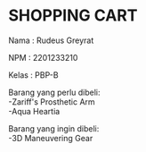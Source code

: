 # SHOPPING CART

Nama    : Rudeus Greyrat  
  
NPM     : 2201233210  
  
Kelas   : PBP-B  
  
Barang yang perlu dibeli:  
    -Zariff's Prosthetic Arm  
    -Aqua Heartia  
      
Barang yang ingin dibeli:  
    -3D Maneuvering Gear  